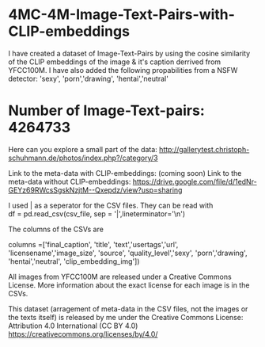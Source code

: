 # 4MC-4M-Image-Text-Pairs-with-CLIP-embeddings
I have created a dataset of Image-Text-Pairs by using the cosine similarity of the CLIP embeddings of the image &amp; it's caption derrived from YFCC100M. I have also added the following propabilities from a NSFW detector: 'sexy', 'porn','drawing', 'hentai','neutral'


# Number of Image-Text-pairs: 4264733

Here can you explore a small part of the data: http://gallerytest.christoph-schuhmann.de/photos/index.php?/category/3


Link to the meta-data with CLIP-embeddings: (coming soon)
Link to the meta-data without CLIP-embeddings: https://drive.google.com/file/d/1edNr-GEYz69RWcsSgskNzjtM--Qxepdz/view?usp=sharing



I used | as a seperator for the CSV files. 
They can be read with     
  df = pd.read_csv(csv_file, sep = '|',lineterminator='\n')

The columns of the CSVs are 

columns =['final_caption', 'title', 'text','usertags','url', 'licensename','image_size', 'source', 'quality_level','sexy', 'porn','drawing', 'hentai','neutral', 'clip_embedding_img']) 




All images from YFCC100M are released under a Creative Commons License. More information about the exact license for each image is in the CSVs.

This dataset (arragement of meta-data in the CSV files, not the images or the texts itself) is released by me under the Creative Commons License: Attribution 4.0 International (CC BY 4.0) 
https://creativecommons.org/licenses/by/4.0/
